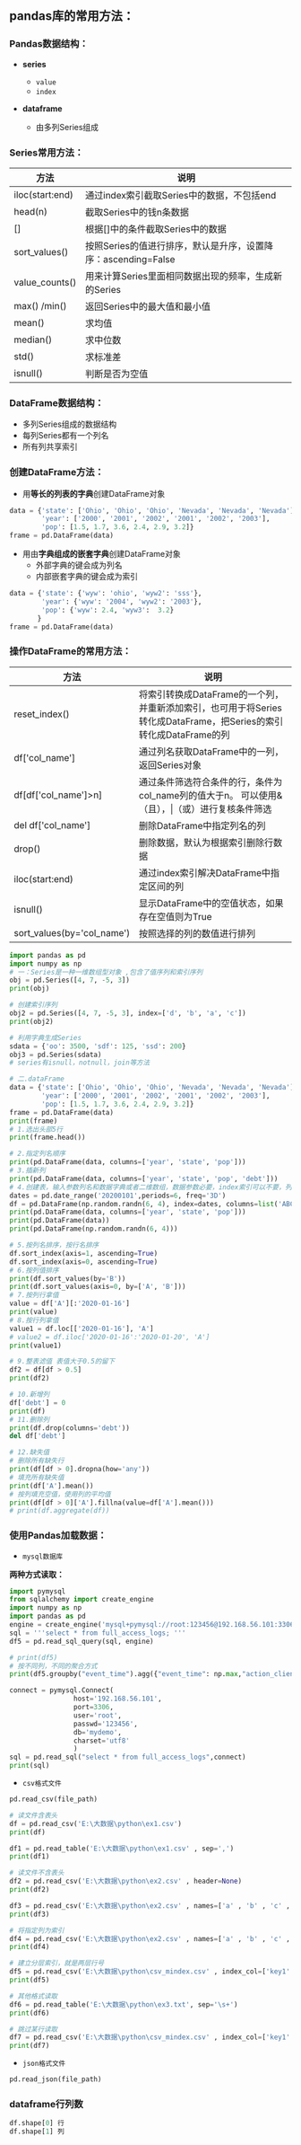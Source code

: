 ## pandas库的常用方法：

### Pandas数据结构：

- **series**
  - `value`
  - `index`

- **dataframe**
  - 由多列Series组成

### Series常用方法：

| **方法**        | **说明**                                                     |
| --------------- | ------------------------------------------------------------ |
| iloc(start:end) | 通过index索引截取Series中的数据，不包括end                   |
| head(n)         | 截取Series中的钱n条数据                                      |
| []              | 根据[]中的条件截取Series中的数据                             |
| sort_values()   | 按照Series的值进行排序，默认是升序，设置降序：ascending=False |
| value_counts()  | 用来计算Series里面相同数据出现的频率，生成新的Series         |
| max() /min()    | 返回Series中的最大值和最小值                                 |
| mean()          | 求均值                                                       |
| median()        | 求中位数                                                     |
| std()           | 求标准差                                                     |
| isnull()        | 判断是否为空值                                               |

### DataFrame数据结构：

- 多列Series组成的数据结构
- 每列Series都有一个列名
- 所有列共享索引

### 创建DataFrame方法：

- 用**等长的列表的字典**创建DataFrame对象

```python
data = {'state': ['Ohio', 'Ohio', 'Ohio', 'Nevada', 'Nevada', 'Nevada'],
        'year': ['2000', '2001', '2002', '2001', '2002', '2003'],
        'pop': [1.5, 1.7, 3.6, 2.4, 2.9, 3.2]}
frame = pd.DataFrame(data)
```



- 用由**字典组成的嵌套字典**创建DataFrame对象
  - 外部字典的键会成为列名
  - 内部嵌套字典的键会成为索引

```python
data = {'state': {'wyw': 'ohio', 'wyw2': 'sss'},
        'year': {'wyw': '2004', 'wyw2': '2003'},
        'pop': {'wyw': 2.4, 'wyw3':  3.2}
       }
frame = pd.DataFrame(data)
```



### 操作DataFrame的常用方法：

| **方法**                   | **说明**                                                     |
| -------------------------- | ------------------------------------------------------------ |
| reset_index()              | 将索引转换成DataFrame的一个列，并重新添加索引，也可用于将Series转化成DataFrame，把Series的索引转化成DataFrame的列 |
| df['col_name']             | 通过列名获取DataFrame中的一列，返回Series对象                |
| df[df['col_name']>n]       | 通过条件筛选符合条件的行，条件为col_name列的值大于n。  可以使用&（且），\|（或）进行复核条件筛选 |
| del df['col_name']         | 删除DataFrame中指定列名的列                                  |
| drop()                     | 删除数据，默认为根据索引删除行数据                           |
| iloc(start:end)            | 通过index索引解决DataFrame中指定区间的列                     |
| isnull()                   | 显示DataFrame中的空值状态，如果存在空值则为True              |
| sort_values(by='col_name') | 按照选择的列的数值进行排列                                   |

```python
import pandas as pd
import numpy as np
# 一：Series是一种一维数组型对象 ,包含了值序列和索引序列
obj = pd.Series([4, 7, -5, 3])
print(obj)

# 创建索引序列
obj2 = pd.Series([4, 7, -5, 3], index=['d', 'b', 'a', 'c'])
print(obj2)

# 利用字典生成Series
sdata = {'oo': 3500, 'sdf': 125, 'ssd': 200}
obj3 = pd.Series(sdata)
# series有isnull，notnull，join等方法

# 二.dataFrame
data = {'state': ['Ohio', 'Ohio', 'Ohio', 'Nevada', 'Nevada', 'Nevada'],
        'year': ['2000', '2001', '2002', '2001', '2002', '2003'],
        'pop': [1.5, 1.7, 3.6, 2.4, 2.9, 3.2]}
frame = pd.DataFrame(data)
print(frame)
# 1.选出头部5行
print(frame.head())

# 2.指定列名顺序
print(pd.DataFrame(data, columns=['year', 'state', 'pop']))
# 3.插新列
print(pd.DataFrame(data, columns=['year', 'state', 'pop', 'debt']))
# 4.创建表，输入参数列名和数据字典或者二维数组，数据参数必要，index索引可以不要，列名也可以不要
dates = pd.date_range('20200101',periods=6, freq='3D')
df = pd.DataFrame(np.random.randn(6, 4), index=dates, columns=list('ABCD'))
print(pd.DataFrame(data, columns=['year', 'state', 'pop']))
print(pd.DataFrame(data))
print(pd.DataFrame(np.random.randn(6, 4)))

# 5.按列名排序，按行名排序
df.sort_index(axis=1, ascending=True)
df.sort_index(axis=0, ascending=True)
# 6.按列值排序
print(df.sort_values(by='B'))
print(df.sort_values(axis=0, by=['A', 'B']))
# 7.按列行拿值
value = df['A'][:'2020-01-16']
print(value)
# 8.按行列拿值
value1 = df.loc[['2020-01-16'], 'A']
# value2 = df.iloc['2020-01-16':'2020-01-20', 'A']
print(value1)

# 9.整表滤值 表值大于0.5的留下
df2 = df[df > 0.5]
print(df2)

# 10.新增列
df['debt'] = 0
print(df)
# 11.删除列
print(df.drop(columns='debt'))
del df['debt']

# 12.缺失值
# 删除所有缺失行
print(df[df > 0].dropna(how='any'))
# 填充所有缺失值
print(df['A'].mean())
# 按列填充空值，使用列的平均值
print(df[df > 0]['A'].fillna(value=df['A'].mean()))
# print(df.aggregate(df))

```



### 使用Pandas加载数据：

- `mysql数据库`

**两种方式读取：**

```python
import pymysql
from sqlalchemy import create_engine
import numpy as np
import pandas as pd
engine = create_engine('mysql+pymysql://root:123456@192.168.56.101:3306/mydemo')
sql = '''select * from full_access_logs; '''
df5 = pd.read_sql_query(sql, engine)

# print(df5)
# 按不同列，不同的聚合方式
print(df5.groupby("event_time").agg({"event_time": np.max,"action_client":np.sum}))

connect = pymysql.Connect(
                host='192.168.56.101',
                port=3306,
                user='root',
                passwd='123456',
                db='mydemo',
                charset='utf8'
                )
sql = pd.read_sql("select * from full_access_logs",connect)
print(sql)
```



- `csv格式文件`

```python
pd.read_csv(file_path)
```

```python
# 读文件含表头
df = pd.read_csv('E:\大数据\python\ex1.csv')
print(df)

df1 = pd.read_table('E:\大数据\python\ex1.csv' , sep=',')
print(df1)

# 读文件不含表头
df2 = pd.read_csv('E:\大数据\python\ex2.csv' , header=None)
print(df2)

df3 = pd.read_csv('E:\大数据\python\ex2.csv' , names=['a' , 'b' , 'c' , 'd' , 'message'])
print(df3)

# 将指定列为索引
df4 = pd.read_csv('E:\大数据\python\ex2.csv' , names=['a' , 'b' , 'c' , 'd' , 'message'] , index_col='message')
print(df4)

# 建立分层索引，就是两层行号
df5 = pd.read_csv('E:\大数据\python\csv_mindex.csv' , index_col=['key1' , 'key2'])
print(df5)

# 其他格式读取
df6 = pd.read_table('E:\大数据\python\ex3.txt', sep='\s+')
print(df6)

# 跳过某行读取
df7 = pd.read_csv('E:\大数据\python\csv_mindex.csv' , index_col=['key1' , 'key2'], skiprows=[1, 3])
print(df7)
```

- `json格式文件`

```python
pd.read_json(file_path)
```



### dataframe行列数

```python
df.shape[0] 行
df.shape[1] 列
```

